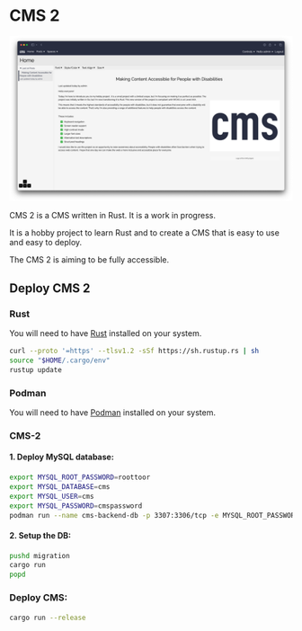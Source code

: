 # CMS 2

![CMS2](api/static/images/screenshot_march.png)

CMS 2 is a CMS written in Rust. It is a work in progress.

It is a hobby project to learn Rust and to create a CMS that is easy to use and easy to deploy.

The CMS 2 is aiming to be fully accessible.

## Deploy CMS 2

### Rust

You will need to have [Rust](https://www.rust-lang.org/) installed on your system.

```bash
curl --proto '=https' --tlsv1.2 -sSf https://sh.rustup.rs | sh
source "$HOME/.cargo/env"
rustup update
```

### Podman

You will need to have [Podman](https://podman.io/) installed on your system.

### CMS-2

#### 1. Deploy MySQL database:

```bash
export MYSQL_ROOT_PASSWORD=roottoor
export MYSQL_DATABASE=cms
export MYSQL_USER=cms
export MYSQL_PASSWORD=cmspassword
podman run --name cms-backend-db -p 3307:3306/tcp -e MYSQL_ROOT_PASSWORD -e MYSQL_DATABASE -e MYSQL_USER -e MYSQL_PASSWORD -d mariadb:latest
```

#### 2. Setup the DB:

```bash
pushd migration
cargo run
popd
```

### Deploy CMS:

```bash
cargo run --release
```

